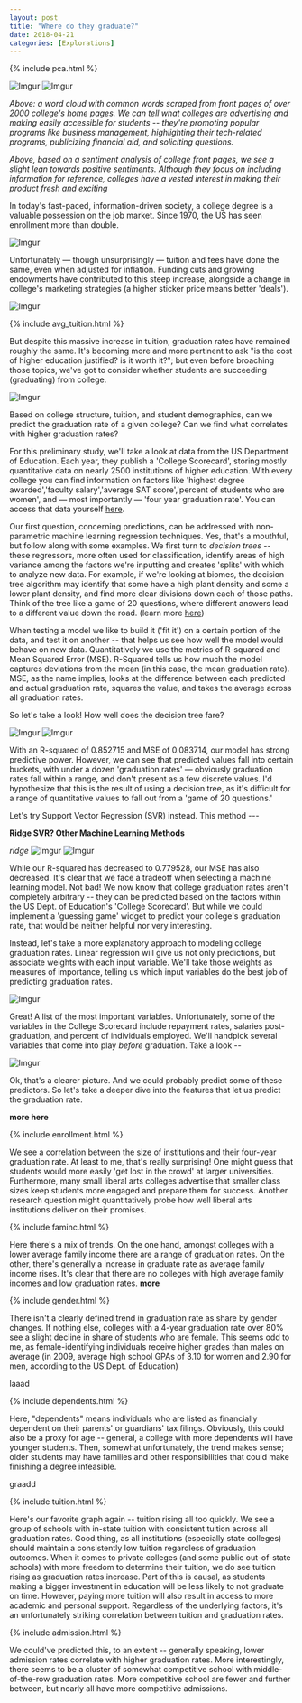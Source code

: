 ```yaml
---
layout: post
title: "Where do they graduate?"
date: 2018-04-21
categories: [Explorations]
---
```


<div markdown="0">
{% include pca.html %}
</div>

![Imgur](https://i.imgur.com/1LB0zl1.png)
![Imgur](https://i.imgur.com/hEIioHP.png)

*Above: a word cloud with common words scraped from front pages of over
2000 college's home pages. We can tell what colleges are advertising and
making easily accessible for students -- they're promoting popular programs
like business management, highlighting their tech-related programs, publicizing
financial aid, and soliciting questions.*


*Above, based on a sentiment analysis of college front pages, we see a
slight lean towards positive sentiments. Although they focus on including
information for reference, colleges have a vested interest in making their
product fresh and exciting*

In today's fast-paced, information-driven society, a college degree is a valuable
possession on the job market. Since 1970, the US has seen enrollment more than double.

![Imgur](https://i.imgur.com/BbSDDr4.png)

Unfortunately —  though unsurprisingly — tuition and fees have done the same, even when adjusted
for inflation. Funding cuts and growing endowments have contributed to this steep increase, alongside
a change in college's marketing strategies (a higher sticker price means better 'deals').

![Imgur](https://i.imgur.com/gygM6R2.png)

<div markdown="0">
{% include avg_tuition.html %}
</div>

But despite this massive increase in tuition, graduation rates have remained roughly the same. It's becoming
more and more pertinent to ask "is the cost of higher education justified? is it worth it?"; but even before
broaching those topics, we've got to consider whether students are succeeding (graduating) from college.

![Imgur](https://i.imgur.com/VOj2FX4.png)

Based on college structure, tuition, and student demographics, can we predict the graduation rate of a given college?
Can we find what correlates with higher graduation rates?

For this preliminary study, we'll take a look at data from the US Department of Education. Each year, they publish a
'College Scorecard', storing mostly quantitative data on nearly 2500 institutions of higher education. With every college
you can find information on factors like 'highest degree awarded','faculty salary','average SAT score','percent of students
who are women', and — most importantly — 'four year graduation rate'. You can access that data yourself [here](https://collegescorecard.ed.gov/data/).

Our first question, concerning predictions, can be addressed with non-parametric machine learning regression techniques. Yes,
that's a mouthful, but follow along with some examples. We first turn to *decision trees* -- these regressors, more often used for classification, identify areas of high variance among the factors we're inputting and creates 'splits' with which to analyze new data. For example, if we're looking at biomes, the decision tree algorithm may identify that some have a high plant density and some a lower plant density, and find more clear divisions down each of those paths. Think of the tree like a game of 20 questions, where different answers lead to a different value down the road. (learn more [here](https://towardsdatascience.com/decision-trees-in-machine-learning-641b9c4e8052))

When testing a model we like to build it ('fit it') on a certain portion of the data, and test it on another -- that helps us see how well the model would behave on new data. Quantitatively we use the metrics of R-squared and Mean Squared Error (MSE). R-Squared tells us how much the model captures deviations from the mean (in this case, the mean graduation rate). MSE, as the name implies, looks at the difference between each predicted and actual graduation rate, squares the value, and takes the average across all graduation rates.

So let's take a look! How well does the decision tree fare?

![Imgur](https://i.imgur.com/Jr8S5pJ.png)
![Imgur](https://i.imgur.com/PeTjZ2X.png)

With an R-squared of 0.852715 and MSE of 0.083714, our model has strong predictive power. However, we can see that predicted values fall into certain buckets, with under a dozen 'graduation rates' — obviously graduation rates fall within a range, and don't present as a few discrete values. I'd hypothesize that this is the result of using a decision tree, as it's difficult for a range of quantitative values to fall out from a 'game of 20 questions.'

Let's try Support Vector Regression (SVR) instead. This method ---

**Ridge SVR? Other Machine Learning Methods**

*ridge*
![Imgur](https://i.imgur.com/tAvjs7B.png)
![Imgur](https://i.imgur.com/uCA7p07.png)

While our R-squared has decreased to 0.779528, our MSE has also decreased. It's clear that we face a tradeoff when selecting a machine learning model. Not bad! We now know that college graduation rates aren't completely arbitrary -- they can be predicted based on the factors within the US Dept. of Education's 'College Scorecard'. But while we could implement a 'guessing game' widget to predict your college's graduation rate, that would be neither helpful nor very interesting.

Instead, let's take a more explanatory approach to modeling college graduation rates. Linear regression will give us not only predictions, but associate weights with each input variable. We'll take those weights as measures of importance, telling us which input variables do the best job of predicting graduation rates.

![Imgur](https://i.imgur.com/lMiEk5C.png)

Great! A list of the most important variables. Unfortunately, some of the variables in the College Scorecard include repayment rates, salaries post-graduation, and percent of individuals employed. We'll handpick several variables that come into play *before* graduation. Take a look --

![Imgur](https://i.imgur.com/Wk9NFEy.png)

Ok, that's a clearer picture. And we could probably predict some of these predictors. So let's take a deeper dive into the features that let us predict the graduation rate.

**more here**

<div markdown="0">
{% include enrollment.html %}
</div>

We see a correlation between the size of institutions and their four-year graduation rate. At least to me, that's really surprising! One might guess that students would more easily 'get lost in the crowd' at larger universities. Furthermore, many small liberal arts colleges advertise that smaller class sizes keep students more engaged and prepare them for success. Another research question might quantitatively probe how well liberal arts institutions deliver on their promises.

<div markdown="0">
{% include faminc.html %}
</div>

Here there's a mix of trends. On the one hand, amongst colleges with a lower average family income there are a range of graduation rates. On the other, there's generally a increase in graduate rate as average family income rises. It's clear that there are no colleges with high average family incomes and low graduation rates. **more**

<div markdown="0">
{% include gender.html %}
</div>

There isn't a clearly defined trend in graduation rate as share by gender changes. If nothing else, colleges with a 4-year graduation rate over 80% see a slight decline in share of students who are female. This seems odd to me, as female-identifying individuals receive higher grades than males on average (in 2009, average high school GPAs of 3.10 for women and 2.90 for men, according to the US Dept. of Education)

<!--<div markdown="0">
{% include marriage.html %}
</div>-->

laaad

<div markdown="0">
{% include dependents.html %}
</div>

Here, "dependents" means individuals who are listed as financially dependent on their parents' or guardians' tax filings. Obviously, this could also be a proxy for age -- general, a college with more dependents will have younger students. Then, somewhat unfortunately, the trend makes sense; older students may have families and other responsibilities that could make finishing a degree infeasible.


graadd

<div markdown="0">
{% include tuition.html %}
</div>

Here's our favorite graph again -- tuition rising all too quickly. We see a group of schools with in-state tuition with consistent tuition across all graduation rates. Good thing, as all institutions (especially state colleges) should maintain a consistently low tuition regardless of graduation outcomes. When it comes to private colleges (and some public out-of-state schools) with more freedom to determine their tuition, we do see tuition rising as graduation rates increase. Part of this is causal, as students making a bigger investment in education will be less likely to not graduate on time. However, paying more tuition will also result in access to more academic and personal support. Regardless of the underlying factors, it's an unfortunately striking correlation between tuition and graduation rates.

<div markdown="0">
{% include admission.html %}
</div>

We could've predicted this, to an extent -- generally speaking, lower admission rates correlate with higher graduation rates. More interestingly, there seems to be a cluster of somewhat competitive school with middle-of-the-row graduation rates. More competitive school are fewer and further between, but nearly all have more competitive admissions. 
